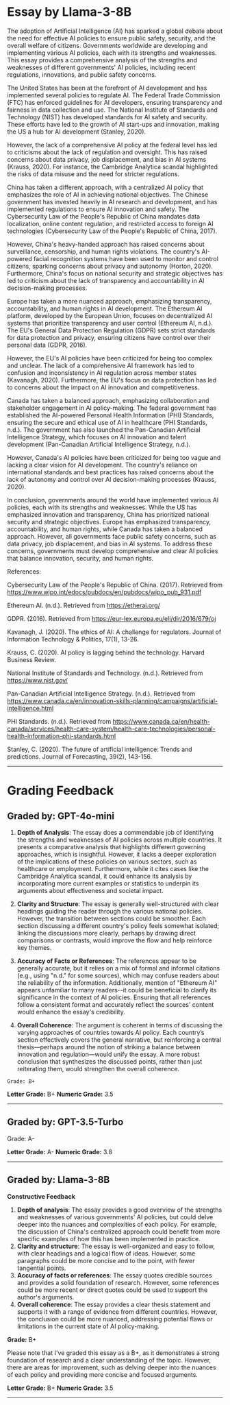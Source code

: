 # Essay by Llama-3-8B

The adoption of Artificial Intelligence (AI) has sparked a global debate about the need for effective AI policies to ensure public safety, security, and the overall welfare of citizens. Governments worldwide are developing and implementing various AI policies, each with its strengths and weaknesses. This essay provides a comprehensive analysis of the strengths and weaknesses of different governments' AI policies, including recent regulations, innovations, and public safety concerns.

The United States has been at the forefront of AI development and has implemented several policies to regulate AI. The Federal Trade Commission (FTC) has enforced guidelines for AI developers, ensuring transparency and fairness in data collection and use. The National Institute of Standards and Technology (NIST) has developed standards for AI safety and security. These efforts have led to the growth of AI start-ups and innovation, making the US a hub for AI development (Stanley, 2020).

However, the lack of a comprehensive AI policy at the federal level has led to criticisms about the lack of regulation and oversight. This has raised concerns about data privacy, job displacement, and bias in AI systems (Krauss, 2020). For instance, the Cambridge Analytica scandal highlighted the risks of data misuse and the need for stricter regulations.

China has taken a different approach, with a centralized AI policy that emphasizes the role of AI in achieving national objectives. The Chinese government has invested heavily in AI research and development, and has implemented regulations to ensure AI innovation and safety. The Cybersecurity Law of the People's Republic of China mandates data localization, online content regulation, and restricted access to foreign AI technologies (Cybersecurity Law of the People's Republic of China, 2017).

However, China's heavy-handed approach has raised concerns about surveillance, censorship, and human rights violations. The country's AI-powered facial recognition systems have been used to monitor and control citizens, sparking concerns about privacy and autonomy (Horton, 2020). Furthermore, China's focus on national security and strategic objectives has led to criticism about the lack of transparency and accountability in AI decision-making processes.

Europe has taken a more nuanced approach, emphasizing transparency, accountability, and human rights in AI development. The Ethereum AI platform, developed by the European Union, focuses on decentralized AI systems that prioritize transparency and user control (Ethereum AI, n.d.). The EU's General Data Protection Regulation (GDPR) sets strict standards for data protection and privacy, ensuring citizens have control over their personal data (GDPR, 2016).

However, the EU's AI policies have been criticized for being too complex and unclear. The lack of a comprehensive AI framework has led to confusion and inconsistency in AI regulation across member states (Kavanagh, 2020). Furthermore, the EU's focus on data protection has led to concerns about the impact on AI innovation and competitiveness.

Canada has taken a balanced approach, emphasizing collaboration and stakeholder engagement in AI policy-making. The federal government has established the AI-powered Personal Health Information (PHI) Standards, ensuring the secure and ethical use of AI in healthcare (PHI Standards, n.d.). The government has also launched the Pan-Canadian Artificial Intelligence Strategy, which focuses on AI innovation and talent development (Pan-Canadian Artificial Intelligence Strategy, n.d.).

However, Canada's AI policies have been criticized for being too vague and lacking a clear vision for AI development. The country's reliance on international standards and best practices has raised concerns about the lack of autonomy and control over AI decision-making processes (Krauss, 2020).

In conclusion, governments around the world have implemented various AI policies, each with its strengths and weaknesses. While the US has emphasized innovation and transparency, China has prioritized national security and strategic objectives. Europe has emphasized transparency, accountability, and human rights, while Canada has taken a balanced approach. However, all governments face public safety concerns, such as data privacy, job displacement, and bias in AI systems. To address these concerns, governments must develop comprehensive and clear AI policies that balance innovation, security, and human rights.

References:

Cybersecurity Law of the People's Republic of China. (2017). Retrieved from <https://www.wipo.int/edocs/pubdocs/en/pubdocs/wipo_pub_931.pdf>

Ethereum AI. (n.d.). Retrieved from <https://etherai.org/>

GDPR. (2016). Retrieved from <https://eur-lex.europa.eu/eli/dir/2016/679/oj>

Kavanagh, J. (2020). The ethics of AI: A challenge for regulators. Journal of Information Technology & Politics, 17(1), 13-26.

Krauss, C. (2020). AI policy is lagging behind the technology. Harvard Business Review.

National Institute of Standards and Technology. (n.d.). Retrieved from <https://www.nist.gov/>

Pan-Canadian Artificial Intelligence Strategy. (n.d.). Retrieved from <https://www.canada.ca/en/innovation-skills-planning/campaigns/artificial-intelligence.html>

PHI Standards. (n.d.). Retrieved from <https://www.canada.ca/en/health-canada/services/health-care-system/health-care-technologies/personal-health-information-phi-standards.html>

Stanley, C. (2020). The future of artificial intelligence: Trends and predictions. Journal of Forecasting, 39(2), 143-156.

---

# Grading Feedback

## Graded by: GPT-4o-mini

1) **Depth of Analysis**: The essay does a commendable job of identifying the strengths and weaknesses of AI policies across multiple countries. It presents a comparative analysis that highlights different governing approaches, which is insightful. However, it lacks a deeper exploration of the implications of these policies on various sectors, such as healthcare or employment. Furthermore, while it cites cases like the Cambridge Analytica scandal, it could enhance its analysis by incorporating more current examples or statistics to underpin its arguments about effectiveness and societal impact.

2) **Clarity and Structure**: The essay is generally well-structured with clear headings guiding the reader through the various national policies. However, the transition between sections could be smoother. Each section discussing a different country's policy feels somewhat isolated; linking the discussions more clearly, perhaps by drawing direct comparisons or contrasts, would improve the flow and help reinforce key themes.

3) **Accuracy of Facts or References**: The references appear to be generally accurate, but it relies on a mix of formal and informal citations (e.g., using "n.d." for some sources), which may confuse readers about the reliability of the information. Additionally, mention of "Ethereum AI" appears unfamiliar to many readers--it could be beneficial to clarify its significance in the context of AI policies. Ensuring that all references follow a consistent format and accurately reflect the sources' content would enhance the essay's credibility.

4) **Overall Coherence**: The argument is coherent in terms of discussing the varying approaches of countries towards AI policy. Each country’s section effectively covers the general narrative, but reinforcing a central thesis—perhaps around the notion of striking a balance between innovation and regulation—would unify the essay. A more robust conclusion that synthesizes the discussed points, rather than just reiterating them, would strengthen the overall coherence.

```
Grade: B+
```

**Letter Grade:** B+
**Numeric Grade:** 3.5

---

## Graded by: GPT-3.5-Turbo

Grade: A-

**Letter Grade:** A-
**Numeric Grade:** 3.8

---

## Graded by: Llama-3-8B

**Constructive Feedback**

1. **Depth of analysis**: The essay provides a good overview of the strengths and weaknesses of various governments' AI policies, but could delve deeper into the nuances and complexities of each policy. For example, the discussion of China's centralized approach could benefit from more specific examples of how this has been implemented in practice.
2. **Clarity and structure**: The essay is well-organized and easy to follow, with clear headings and a logical flow of ideas. However, some paragraphs could be more concise and to the point, with fewer tangential points.
3. **Accuracy of facts or references**: The essay quotes credible sources and provides a solid foundation of research. However, some references could be more recent or direct quotes could be used to support the author's arguments.
4. **Overall coherence**: The essay provides a clear thesis statement and supports it with a range of evidence from different countries. However, the conclusion could be more nuanced, addressing potential flaws or limitations in the current state of AI policy-making.

**Grade:** B+

Please note that I've graded this essay as a B+, as it demonstrates a strong foundation of research and a clear understanding of the topic. However, there are areas for improvement, such as delving deeper into the nuances of each policy and providing more concise and focused arguments.

**Letter Grade:** B+
**Numeric Grade:** 3.5

---

